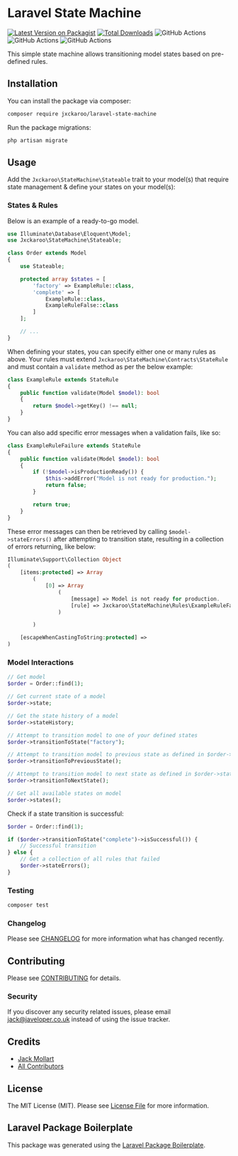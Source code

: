 # Laravel State Machine

[![Latest Version on Packagist](https://img.shields.io/packagist/v/jxckaroo/laravel-state-machine.svg?style=flat-square)](https://packagist.org/packages/jxckaroo/laravel-state-machine)
[![Total Downloads](https://img.shields.io/packagist/dt/jxckaroo/laravel-state-machine.svg?style=flat-square)](https://packagist.org/packages/jxckaroo/laravel-state-machine)
![GitHub Actions](https://github.com/Jxckaroo/laravel-state-machine/actions/workflows/php-cs-fixer.yml/badge.svg)
![GitHub Actions](https://github.com/Jxckaroo/laravel-state-machine/actions/workflows/psalm.yml/badge.svg)
![GitHub Actions](https://github.com/Jxckaroo/laravel-state-machine/actions/workflows/run-tests.yml/badge.svg)

This simple state machine allows transitioning model states based on pre-defined rules.

## Installation

You can install the package via composer:

```bash
composer require jxckaroo/laravel-state-machine
```

Run the package migrations:

```bash
php artisan migrate
```

## Usage

Add the `Jxckaroo\StateMachine\Stateable` trait to your model(s) that require state management & define your states on your model(s):

### States & Rules

Below is an example of a ready-to-go model.

```php
use Illuminate\Database\Eloquent\Model;
use Jxckaroo\StateMachine\Stateable;

class Order extends Model
{
    use Stateable;

    protected array $states = [
        'factory' => ExampleRule::class,
        'complete' => [
            ExampleRule::class,
            ExampleRuleFalse::class
        ]
    ];

    // ...
}
```

When defining your states, you can specify either one or many rules as above. Your rules must extend `Jxckaroo\StateMachine\Contracts\StateRule` and must contain a `validate` method as per the below example:

```php
class ExampleRule extends StateRule
{
    public function validate(Model $model): bool
    {
        return $model->getKey() !== null;
    }
}

```

You can also add specific error messages when a validation fails, like so:

```php
class ExampleRuleFailure extends StateRule
{
    public function validate(Model $model): bool
    {
        if (!$model->isProductionReady()) {
            $this->addError("Model is not ready for production.");
            return false;
        }

        return true;
    }
}

```

These error messages can then be retrieved by calling `$model->stateErrors()` after attempting to transition state, resulting in a collection of errors returning, like below:

```php
Illuminate\Support\Collection Object
(
    [items:protected] => Array
        (
            [0] => Array
                (
                    [message] => Model is not ready for production.
                    [rule] => Jxckaroo\StateMachine\Rules\ExampleRuleFailure
                )

        )

    [escapeWhenCastingToString:protected] =>
)
```

### Model Interactions

```php
// Get model
$order = Order::find(1);

// Get current state of a model
$order->state;

// Get the state history of a model
$order->stateHistory;

// Attempt to transition model to one of your defined states
$order->transitionToState("factory");

// Attempt to transition model to previous state as defined in $order->states
$order->transitionToPreviousState();

// Attempt to transition model to next state as defined in $order->states
$order->transitionToNextState();

// Get all available states on model
$order->states();
```

Check if a state transition is successful:

```php
$order = Order::find(1);

if ($order->transitionToState("complete")->isSuccessful()) {
    // Successful transition
} else {
    // Get a collection of all rules that failed
    $order->stateErrors();
}
```

### Testing

```bash
composer test
```

### Changelog

Please see [CHANGELOG](CHANGELOG.md) for more information what has changed recently.

## Contributing

Please see [CONTRIBUTING](CONTRIBUTING.md) for details.

### Security

If you discover any security related issues, please email jack@javeloper.co.uk instead of using the issue tracker.

## Credits

- [Jack Mollart](https://github.com/jxckaroo)
- [All Contributors](../../contributors)

## License

The MIT License (MIT). Please see [License File](LICENSE.md) for more information.

## Laravel Package Boilerplate

This package was generated using the [Laravel Package Boilerplate](https://laravelpackageboilerplate.com).

